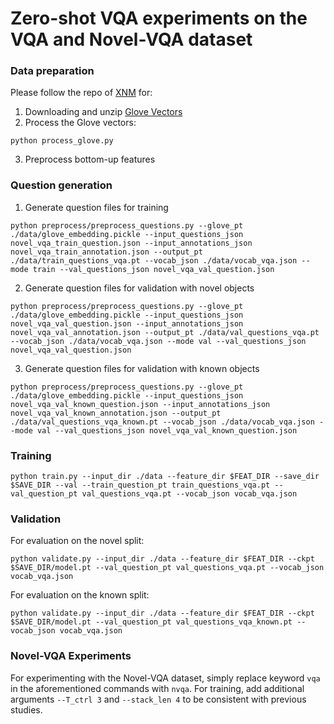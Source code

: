 # Zero-shot VQA experiments on the VQA and Novel-VQA dataset

### Data preparation
Please follow the repo of [XNM](https://github.com/shijx12/XNM-Net/tree/master/exp_vqa) for:
1. Downloading and unzip [Glove Vectors](http://nlp.stanford.edu/data/glove.840B.300d.zip)
2. Process the Glove vectors:
```
python process_glove.py
```
3. Preprocess bottom-up features

### Question generation
1. Generate question files for training
```
python preprocess/preprocess_questions.py --glove_pt ./data/glove_embedding.pickle --input_questions_json novel_vqa_train_question.json --input_annotations_json novel_vqa_train_annotation.json --output_pt ./data/train_questions_vqa.pt --vocab_json ./data/vocab_vqa.json --mode train --val_questions_json novel_vqa_val_question.json
```
2. Generate question files for validation with novel objects
```
python preprocess/preprocess_questions.py --glove_pt ./data/glove_embedding.pickle --input_questions_json novel_vqa_val_question.json --input_annotations_json novel_vqa_val_annotation.json --output_pt ./data/val_questions_vqa.pt --vocab_json ./data/vocab_vqa.json --mode val --val_questions_json novel_vqa_val_question.json
```
3. Generate question files for validation with known objects
```
python preprocess/preprocess_questions.py --glove_pt ./data/glove_embedding.pickle --input_questions_json novel_vqa_val_known_question.json --input_annotations_json novel_vqa_val_known_annotation.json --output_pt ./data/val_questions_vqa_known.pt --vocab_json ./data/vocab_vqa.json --mode val --val_questions_json novel_vqa_val_known_question.json
```

### Training
```
python train.py --input_dir ./data --feature_dir $FEAT_DIR --save_dir $SAVE_DIR --val --train_question_pt train_questions_vqa.pt --val_question_pt val_questions_vqa.pt --vocab_json vocab_vqa.json
```

### Validation
For evaluation on the novel split:
```
python validate.py --input_dir ./data --feature_dir $FEAT_DIR --ckpt $SAVE_DIR/model.pt --val_question_pt val_questions_vqa.pt --vocab_json vocab_vqa.json
```
For evaluation on the known split:
```
python validate.py --input_dir ./data --feature_dir $FEAT_DIR --ckpt $SAVE_DIR/model.pt --val_question_pt val_questions_vqa_known.pt --vocab_json vocab_vqa.json
```

### Novel-VQA Experiments
For experimenting with the Novel-VQA dataset, simply replace keyword `vqa` in the aforementioned commands with `nvqa`. For training, add additional arguments `--T_ctrl 3` and `--stack_len 4` to be consistent with previous studies.  
